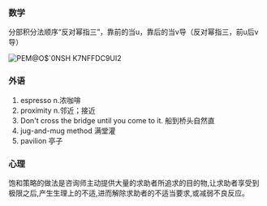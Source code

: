 ### 数学


分部积分法顺序“反对幂指三”，靠前的当u，靠后的当v导（反对幂指三，前u后v导）



![PEM@O$`0NSH K7NFFDC9UI2](https://user-images.githubusercontent.com/48854115/204170960-46bb07bf-aa63-41c5-8b72-56a4d9b29318.png)

### 外语

1. espresso n.浓咖啡
2. proximity n.邻近；接近
3. Don't cross the bridge until you come to it. 船到桥头自然直
4. jug-and-mug method 满堂灌
5. pavilion 亭子

### 心理

饱和策略的做法是咨询师主动提供大量的求助者所追求的目的物,让求助者享受到极限之后,产生生理上的不适,进而解除求助者的不适当要求,或减弱不良反应。
